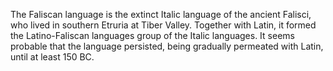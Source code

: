 The Faliscan language is the extinct Italic language of the ancient Falisci, who lived in southern Etruria at Tiber Valley. Together with Latin, it formed the Latino-Faliscan languages group of the Italic languages. It seems probable that the language persisted, being gradually permeated with Latin, until at least 150 BC.